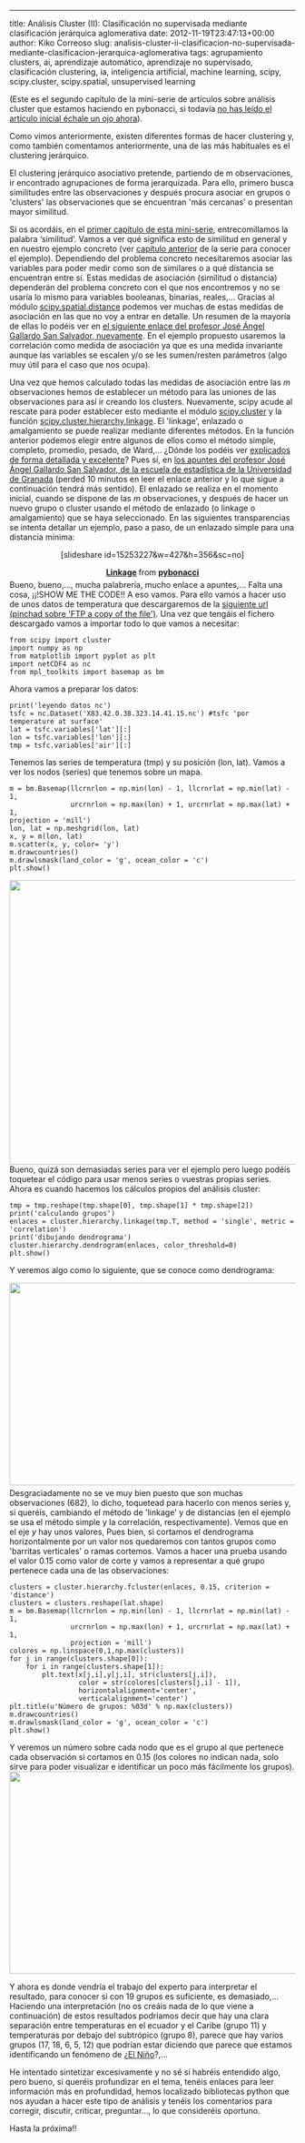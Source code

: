---
title: Análisis Cluster (II): Clasificación no supervisada mediante clasificación jerárquica aglomerativa
date: 2012-11-19T23:47:13+00:00
author: Kiko Correoso
slug: analisis-cluster-ii-clasificacion-no-supervisada-mediante-clasificacion-jerarquica-aglomerativa
tags: agrupamiento clusters, ai, aprendizaje automático, aprendizaje no supervisado, clasificación clustering, ia, inteligencia artificial, machine learning, scipy, scipy.cluster, scipy.spatial, unsupervised learning

(Este es el segundo capítulo de la mini-serie de artículos sobre análisis cluster que estamos haciendo en pybonacci, si todavía [no has leído el artículo inicial échale un ojo ahora](http://pybonacci.org/2012/11/18/analisis-cluster-i-introduccion/)).

Como vimos anteriormente, existen diferentes formas de hacer clustering y, como también comentamos anteriormente, una de las más habituales es el clustering jerárquico.

El clustering jerárquico asociativo pretende, partiendo de m observaciones, ir encontrado agrupaciones de forma jerarquizada. Para ello, primero busca similitudes entre las observaciones y después procura asociar en grupos o 'clusters' las observaciones que se encuentran 'más cercanas' o presentan mayor similitud.

Si os acordáis, en el [primer capítulo de esta mini-serie](http://pybonacci.org/2012/11/18/analisis-cluster-i-introduccion/), entrecomillamos la palabra ‘similitud’. Vamos a ver qué significa esto de similitud en general y en nuestro ejemplo concreto (ver [capítulo anterior](http://pybonacci.org/2012/11/18/analisis-cluster-i-introduccion/) de la serie para conocer el ejemplo). Dependiendo del problema concreto necesitaremos asociar las variables para poder medir como son de similares o a qué distancia se encuentran entre sí. Estas medidas de asociación (similitud o distancia) dependerán del problema concreto con el que nos encontremos y no se usaría lo mismo para variables booleanas, binarias, reales,... Gracias al módulo [scipy.spatial.distance](http://docs.scipy.org/doc/scipy/reference/spatial.distance.html#module-scipy.spatial.distance) podemos ver muchas de estas medidas de asociación en las que no voy a entrar en detalle. Un resumen de la mayoría de ellas lo podéis ver en [el siguiente enlace del profesor José Ángel Gallardo San Salvador, nuevamente](http://www.ugr.es/~gallardo/pdf/cluster-2.pdf). En el ejemplo propuesto usaremos la correlación como medida de asociación ya que es una medida invariante aunque las variables se escalen y/o se les sumen/resten parámetros (algo muy útil para el caso que nos ocupa).

<!--more-->

Una vez que hemos calculado todas las medidas de asociación entre las _m_ observaciones hemos de establecer un método para las uniones de las observaciones para así ir creando los clusters. Nuevamente, scipy acude al rescate para poder establecer esto mediante el módulo [scipy.cluster](http://docs.scipy.org/doc/scipy/reference/cluster.html) y la función [scipy.cluster.hierarchy.linkage](http://docs.scipy.org/doc/scipy/reference/generated/scipy.cluster.hierarchy.linkage.html#scipy.cluster.hierarchy.linkage). El 'linkage', enlazado o amalgamiento se puede realizar mediante diferentes métodos. En la función anterior podemos elegir entre algunos de ellos como el método simple, completo, promedio, pesado, de Ward,... ¿Dónde los podéis ver [explicados de forma detallada y excelente](http://www.ugr.es/~gallardo/pdf/cluster-3.pdf)? Pues sí, en [los apuntes del profesor José Ángel Gallardo San Salvador, de la escuela de estadística de la Universidad de Granada](http://www.ugr.es/~gallardo/pdf/cluster-3.pdf) (perded 10 minutos en leer el enlace anterior y lo que sigue a continuación tendrá más sentido). El enlazado se realiza en el momento inicial, cuando se dispone de las _m_ observaciones, y después de hacer un nuevo grupo o cluster usando el método de enlazado (o linkage o amalgamiento) que se haya seleccionado. En las siguientes transparencias se intenta detallar un ejemplo, paso a paso, de un enlazado simple para una distancia mínima:

<p style="text-align:center;">
  [slideshare id=15253227&w=427&h=356&sc=no]
</p>

<div style="margin-bottom:5px;text-align:center;">
  <strong> <a title="Linkage" href="http://www.slideshare.net/pybonacci/linkage-15253227" target="_blank">Linkage</a> </strong> from <strong><a href="http://www.slideshare.net/pybonacci" target="_blank">pybonacci</a></strong>
</div>

<div style="margin-bottom:5px;text-align:left;">
  Bueno, bueno,..., mucha palabrería, mucho enlace a apuntes,... Falta una cosa, ¡¡!SHOW ME THE CODE!! A eso vamos. Para ello vamos a hacer uso de unos datos de temperatura que descargaremos de la <a href="http://www.esrl.noaa.gov/psd/cgi-bin/GrADS.pl?dataset=NCEP+Reanalysis+Surface+Level&DB_did=3&file=%2FDatasets%2Fncep.reanalysis%2Fsurface%2Fair.sig995.1948.nc+air.sig995.%25y4.nc+94788&variable=air&DB_vid=20&DB_tid=35711&units=degK&longstat=Individual+Obs&DB_statistic=Individual+Obs&stat=&lat-begin=60S&lat-end=15N&lon-begin=84W&lon-end=30W&dim0=time&year_begin=2009&mon_begin=Jan&day_begin=1&hour_begin=00+Z&year_end=2012&mon_end=Jan&day_end=1&hour_end=00+Z&X=lon&Y=lat&output=file&bckgrnd=black&use_color=on&fill=lines&cint=&range1=&range2=&scale=100&submit=Create+Plot+or+Subset+of+Data">siguiente url (pinchad sobre 'FTP a copy of the file')</a>. Una vez que tengáis el fichero descargado vamos a importar todo lo que vamos a necesitar:
</div>

<div style="margin-bottom:5px;text-align:left;">
  <pre><code class="language-python">from scipy import cluster
import numpy as np
from matplotlib import pyplot as plt
import netCDF4 as nc
from mpl_toolkits import basemap as bm</code></pre></p>
</div>

<div style="margin-bottom:5px;text-align:left;">
  Ahora vamos a preparar los datos:
</div>

<div style="margin-bottom:5px;text-align:left;">
  <div>
    <pre><code class="language-python">print('leyendo datos nc')
tsfc = nc.Dataset('X83.42.0.38.323.14.41.15.nc') #tsfc 'por temperature at surface'
lat = tsfc.variables['lat'][:]
lon = tsfc.variables['lon'][:]
tmp = tsfc.variables['air'][:]</code></pre></p>
  </div>
  
  <p>
    Tenemos las series de temperatura (tmp) y su posición (lon, lat). Vamos a ver los nodos (series) que tenemos sobre un mapa.
  </p>
</div>

<div style="margin-bottom:5px;text-align:left;">
  <div>
    <pre><code class="language-python">m = bm.Basemap(llcrnrlon = np.min(lon) - 1, llcrnrlat = np.min(lat) - 1,
               urcrnrlon = np.max(lon) + 1, urcrnrlat = np.max(lat) + 1,
projection = 'mill')
lon, lat = np.meshgrid(lon, lat)
x, y = m(lon, lat)
m.scatter(x, y, color= 'y')
m.drawcountries()
m.drawlsmask(land_color = 'g', ocean_color = 'c')
plt.show()</code></pre></p>
  </div>
</div>

<div style="margin-bottom:5px;text-align:left;">
  <a href="http://pybonacci.org/wp-content/uploads/2012/11/nodos.png"><img class="aligncenter size-full wp-image-1267" title="nodos" alt="" src="http://pybonacci.org/wp-content/uploads/2012/11/nodos.png" height="500" width="700" srcset="https://pybonacci.es/wp-content/uploads/2012/11/nodos.png 800w, https://pybonacci.es/wp-content/uploads/2012/11/nodos-300x214.png 300w" sizes="(max-width: 700px) 100vw, 700px" /></a>Bueno, quizá son demasiadas series para ver el ejemplo pero luego podéis toquetear el código para usar menos series o vuestras propias series. Ahora es cuando hacemos los cálculos propios del análisis cluster:
</div>

<div style="margin-bottom:5px;text-align:left;">
  <div>
    <pre><code class="language-python">tmp = tmp.reshape(tmp.shape[0], tmp.shape[1] * tmp.shape[2])
print('calculando grupos')
enlaces = cluster.hierarchy.linkage(tmp.T, method = 'single', metric = 'correlation')
print('dibujando dendrograma')
cluster.hierarchy.dendrogram(enlaces, color_threshold=0)
plt.show()</code></pre></p>
  </div>
  
  <p>
    Y veremos algo como lo siguiente, que se conoce como dendrograma:
  </p>
</div>

<div style="margin-bottom:5px;text-align:left;">
  <a href="http://pybonacci.org/wp-content/uploads/2012/11/dendrograma.png"><img class="aligncenter size-full wp-image-1268" title="dendrograma" alt="" src="http://pybonacci.org/wp-content/uploads/2012/11/dendrograma.png" height="356" width="700" srcset="https://pybonacci.es/wp-content/uploads/2012/11/dendrograma.png 1600w, https://pybonacci.es/wp-content/uploads/2012/11/dendrograma-300x152.png 300w, https://pybonacci.es/wp-content/uploads/2012/11/dendrograma-1024x521.png 1024w, https://pybonacci.es/wp-content/uploads/2012/11/dendrograma-1200x611.png 1200w" sizes="(max-width: 700px) 100vw, 700px" /></a>
</div>

<div style="margin-bottom:5px;text-align:left;">
  Desgraciadamente no se ve muy bien puesto que son muchas observaciones (682), lo dicho, toquetead para hacerlo con menos series y, si queréis, cambiando el método de 'linkage' y de distancias (en el ejemplo se usa el método simple y la correlación, respectivamente). Vemos que en el eje <em>y</em> hay unos valores, Pues bien, si cortamos el dendrograma horizontalmente por un valor nos quedaremos con tantos grupos como 'barritas verticales' o ramas cortemos. Vamos a hacer una prueba usando el valor 0.15 como valor de corte y vamos a representar a qué grupo pertenece cada una de las observaciones:
</div>

<div style="margin-bottom:5px;text-align:left;">
  <div>
    <pre><code class="language-python">clusters = cluster.hierarchy.fcluster(enlaces, 0.15, criterion = 'distance')
clusters = clusters.reshape(lat.shape)
m = bm.Basemap(llcrnrlon = np.min(lon) - 1, llcrnrlat = np.min(lat) - 1,
               urcrnrlon = np.max(lon) + 1, urcrnrlat = np.max(lat) + 1,
               projection = 'mill')
colores = np.linspace(0,1,np.max(clusters))
for j in range(clusters.shape[0]):
    for i in range(clusters.shape[1]):
        plt.text(x[j,i],y[j,i], str(clusters[j,i]),
                 color = str(colores[clusters[j,i] - 1]),
                 horizontalalignment='center',
                 verticalalignment='center')
plt.title(u'Número de grupos: %03d' % np.max(clusters))
m.drawcountries()
m.drawlsmask(land_color = 'g', ocean_color = 'c')
plt.show()</code></pre></p>
  </div>
  
  <p>
    Y veremos un número sobre cada nodo que es el grupo al que pertenece cada observación si cortamos en 0.15 (los colores no indican nada, solo sirve para poder visualizar e identificar un poco más fácilmente los grupos).<a href="http://pybonacci.org/wp-content/uploads/2012/11/resultado.png"><img class="aligncenter size-full wp-image-1270" title="resultado" alt="" src="http://pybonacci.org/wp-content/uploads/2012/11/resultado.png" height="356" width="700" srcset="https://pybonacci.es/wp-content/uploads/2012/11/resultado.png 1600w, https://pybonacci.es/wp-content/uploads/2012/11/resultado-300x152.png 300w, https://pybonacci.es/wp-content/uploads/2012/11/resultado-1024x521.png 1024w, https://pybonacci.es/wp-content/uploads/2012/11/resultado-1200x611.png 1200w" sizes="(max-width: 700px) 100vw, 700px" /></a>
  </p>
  
  <p>
    Y ahora es donde vendría el trabajo del experto para interpretar el resultado, para conocer si con 19 grupos es suficiente, es demasiado,... Haciendo una interpretación (no os creáis nada de lo que viene a continuación) de estos resultados podríamos decir que hay una clara separación entre temperaturas en el ecuador y el Caribe (grupo 11) y temperaturas por debajo del subtrópico (grupo 8), parece que hay varios grupos (17, 18, 6, 5, 12) que podrían estar diciendo que parece que estamos identificando un fenómeno de ¿<a href="http://es.wikipedia.org/wiki/El_Ni%C3%B1o">El Niño</a>?,...
  </p>
  
  <p>
    He intentado sintetizar excesivamente y no sé si habréis entendido algo, pero bueno, si queréis profundizar en el tema, tenéis enlaces para leer información más en profundidad, hemos localizado bibliotecas python que nos ayudan a hacer este tipo de análisis y tenéis los comentarios para corregir, discutir, criticar, preguntar..., lo que consideréis oportuno.
  </p>
  
  <p>
    Hasta la próxima!!
  </p>
</div>